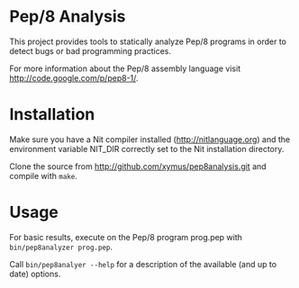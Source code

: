 # Pep/8 Analysis

This project provides tools to statically analyze Pep/8 programs in order to detect bugs or bad programming practices.

For more information about the Pep/8 assembly language visit http://code.google.com/p/pep8-1/.

# Installation

Make sure you have a Nit compiler installed (http://nitlanguage.org) and the environment variable NIT\_DIR correctly set to the Nit installation directory.

Clone the source from http://github.com/xymus/pep8analysis.git and compile with `make`.

# Usage

For basic results, execute on the Pep/8 program prog.pep with `bin/pep8analyzer prog.pep`.

Call `bin/pep8analyer --help` for a description of the available (and up to date) options.
